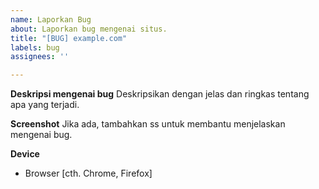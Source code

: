 ```yaml
---
name: Laporkan Bug
about: Laporkan bug mengenai situs.
title: "[BUG] example.com"
labels: bug
assignees: ''

---
```


**Deskripsi mengenai bug**
Deskripsikan dengan jelas dan ringkas tentang apa yang terjadi.

**Screenshot**
Jika ada, tambahkan ss untuk membantu menjelaskan mengenai bug.

**Device**
 - Browser [cth. Chrome, Firefox]